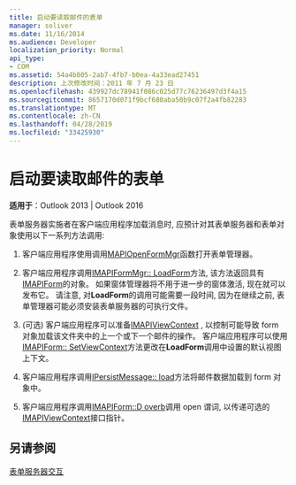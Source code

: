 ```yaml
---
title: 启动要读取邮件的表单
manager: soliver
ms.date: 11/16/2014
ms.audience: Developer
localization_priority: Normal
api_type:
- COM
ms.assetid: 54a4b805-2ab7-4fb7-b0ea-4a33ead27451
description: 上次修改时间：2011 年 7 月 23 日
ms.openlocfilehash: 439927dc78941f086c025d77c76236497d3f4a15
ms.sourcegitcommit: 8657170d071f9bcf680aba50b9c07f2a4fb82283
ms.translationtype: MT
ms.contentlocale: zh-CN
ms.lasthandoff: 04/28/2019
ms.locfileid: "33425930"
---
```

# <a name="launching-a-form-to-read-a-message"></a>启动要读取邮件的表单

  
  
**适用于**：Outlook 2013 | Outlook 2016 
  
表单服务器实施者在客户端应用程序加载消息时, 应预计对其表单服务器和表单对象使用以下一系列方法调用:
  
1. 客户端应用程序使用调用[MAPIOpenFormMgr](mapiopenformmgr.md)函数打开表单管理器。 
    
2. 客户端应用程序调用[IMAPIFormMgr:: LoadForm](imapiformmgr-loadform.md)方法, 该方法返回具有[IMAPIForm](imapiformiunknown.md)的对象。 如果窗体管理器将不用于进一步的窗体激活, 现在就可以发布它。 请注意, 对**LoadForm**的调用可能需要一段时间, 因为在继续之前, 表单管理器可能必须安装表单服务器的可执行文件。 
    
3. (可选) 客户端应用程序可以准备[IMAPIViewContext](imapiviewcontextiunknown.md) , 以控制可能导致 form 对象加载该文件夹中的上一个或下一个邮件的操作。 客户端应用程序可以使用[IMAPIForm:: SetViewContext](imapiform-setviewcontext.md)方法更改在**LoadForm**调用中设置的默认视图上下文。 
    
4. 客户端应用程序调用[IPersistMessage:: load](ipersistmessage-load.md)方法将邮件数据加载到 form 对象中。 
    
5. 客户端应用程序调用[IMAPIForm::D overb](imapiform-doverb.md)调用 open 谓词, 以传递可选的[IMAPIViewContext](imapiviewcontextiunknown.md)接口指针。 
    
## <a name="see-also"></a>另请参阅



[表单服务器交互](form-server-interactions.md)

